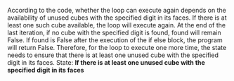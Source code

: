 According to the code, whether the loop can execute again depends on the availability of unused cubes with the specified digit in its faces. If there is at least one such cube available, the loop will execute again. At the end of the last iteration, if no cube with the specified digit is found, found will remain False. If found is False after the execution of the if else block, the program will return False. Therefore, for the loop to execute one more time, the state needs to ensure that there is at least one unused cube with the specified digit in its faces.
State: **If there is at least one unused cube with the specified digit in its faces**